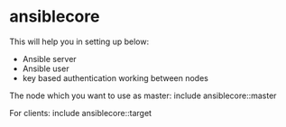 # ansiblecore

This will help you in setting up below:
- Ansible server
- Ansible user
- key based authentication working between nodes

The node which you want to use as master: include ansiblecore::master

For clients:                              include ansiblecore::target
